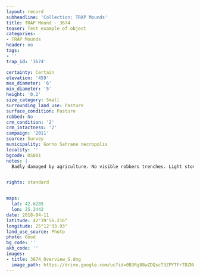 ```yaml
---
layout: record
subheadline: 'Collection: TRAP Mounds'
title: TRAP Mound - 3674
teaser: Test example of object
categories:
- TRAP Mounds
header: no
tags:
- ''
trap_id: '3674'

certainty: Certain
elevation: '459'
max_diameter: '6'
min_diameter: '5'
height: '0.2'
size_category: Small
surrounding_land_use: Pasture
surface_condition: Pasture
robbed: No
crm_condition: '2'
crm_intactness: '2'
campaign: '2011'
source: Survey
municipality: Gorno Sahrane necropolis
locality: ''
bgcode: DS001
notes: |-
  Badly damaged by agriculture. No visible robbers trenches. Light stone scatter.


rights: standard


maps:
  lat: 42.6285
  lon: 25.2442
date: 2018-04-11
latitude: 42°39'56.216"
longitude: 25°12'33.93"
land_use_source: Photo
photo: Good
bg_code: ''
akb_code: ''
images:
- title: 3674_Overview_S.dng
  image_path: https://drive.google.com/uc?id=0B3Rg88wZDQscT3ZPYTFrTDZNWUk
---
```

